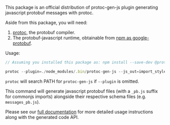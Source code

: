 This package is an official distribution of protoc-gen-js plugin generating
javascript protobuf messages with protoc.

Aside from this package, you will need:

1. [protoc](https://github.com/protocolbuffers/protobuf/releases), the protobuf compiler.
2. The protobuf-javascript runtime, obtainable from [npm as google-protobuf](https://www.npmjs.com/package/google-protobuf).

Usage:

```js
// Assuming you installed this package as: npm install --save-dev @protocolbuffers/protoc-gen-js

protoc --plugin=./node_modules/.bin/protoc-gen-js --js_out=import_style=commonjs,binary:. messages.proto <additional .proto files>
```

`protoc` will search PATH for `protoc-gen-js` if `--plugin` is omitted.

This command will generate javascript protobuf files (with a `_pb.js` suffix for
commonjs imports) alongside their respective schema files
(e.g. `messages_pb.js`).

Please see our
[full documentation](https://github.com/protocolbuffers/protobuf-javascript/blob/main/docs/index.md)
for more detailed usage instructions along with the generated code API.
